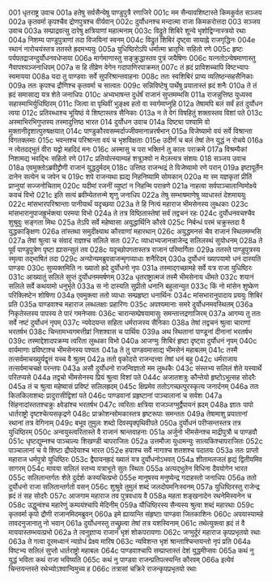 001	धृतराष्ट्र उवाच
001a	हतेषु सर्वसैन्येषु पाण्डुपुत्रै रणाजिरे
001c	मम सैन्यावशिष्टास्ते किमकुर्वत सञ्जय
002a	कृतवर्मा कृपश्चैव द्रोणपुत्रश्च वीर्यवान्
002c	दुर्योधनश्च मन्दात्मा राजा किमकरोत्तदा
003	सञ्जय उवाच
003a	सम्प्राद्रवत्सु दारेषु क्षत्रियाणां महात्मनाम्
003c	विद्रुते शिबिरे शून्ये भृशोद्विग्नास्त्रयो रथाः
004a	निशम्य पाण्डुपुत्राणां तदा विजयिनां स्वनम्
004c	विद्रुतं शिबिरं दृष्ट्वा सायाह्ने राजगृद्धिनः
004e	स्थानं नारोचयंस्तत्र ततस्ते ह्रदमभ्ययुः
005a	युधिष्ठिरोऽपि धर्मात्मा भ्रातृभिः सहितो रणे
005c	हृष्टः पर्यपतद्राजन्दुर्योधनवधेप्सया
006a	मार्गमाणास्तु सङ्क्रुद्धास्तव पुत्रं जयैषिणः
006c	यत्नतोऽन्वेषमाणास्तु नैवापश्यञ्जनाधिपम्
007a	स हि तीव्रेण वेगेन गदापाणिरपाक्रमत्
007c	तं ह्रदं प्राविशच्चापि विष्टभ्यापः स्वमायया
008a	यदा तु पाण्डवाः सर्वे सुपरिश्रान्तवाहनाः
008c	ततः स्वशिबिरं प्राप्य व्यतिष्ठन्सहसैनिकाः
009a	ततः कृपश्च द्रौणिश्च कृतवर्मा च सात्वतः
009c	सन्निविष्टेषु पार्थेषु प्रयातास्तं ह्रदं शनैः
010a	ते तं ह्रदं समासाद्य यत्र शेते जनाधिपः
010c	अभ्यभाषन्त दुर्धर्षं राजानं सुप्तमम्भसि
011a	राजन्नुत्तिष्ठ युध्यस्व सहास्माभिर्युधिष्ठिरम्
011c	जित्वा वा पृथिवीं भुङ्क्ष्व हतो वा स्वर्गमाप्नुहि
012a	तेषामपि बलं सर्वं हतं दुर्योधन त्वया
012c	प्रतिरब्धाश्च भूयिष्ठं ये शिष्टास्तत्र सैनिकाः
013a	न ते वेगं विषहितुं शक्तास्तव विशां पते
013c	अस्माभिरभिगुप्तस्य तस्मादुत्तिष्ठ भारत
014	दुर्योधन उवाच
014a	दिष्ट्या पश्यामि वो मुक्तानीदृशात्पुरुषक्षयात्
014c	पाण्डुकौरवसम्मर्दाज्जीवमानान्नरर्षभान्
015a	विजेष्यामो वयं सर्वे विश्रान्ता विगतक्लमाः
015c	भवन्तश्च परिश्रान्ता वयं च भृशविक्षताः
015e	उदीर्णं च बलं तेषां तेन युद्धं न रोचये
016a	न त्वेतदद्भुतं वीरा यद्वो महदिदं मनः
016c	अस्मासु च परा भक्तिर्न तु कालः पराक्रमे
017a	विश्रम्यैकां निशामद्य भवद्भिः सहितो रणे
017c	प्रतियोत्स्याम्यहं शत्रूञ्श्वो न मेऽस्त्यत्र संशयः
018	सञ्जय उवाच
018a	एवमुक्तोऽब्रवीद्द्रौणी राजानं युद्धदुर्मदम्
018c	उत्तिष्ठ राजन्भद्रं ते विजेष्यामो रणे परान्
019a	इष्टापूर्तेन दानेन सत्येन च जपेन च
019c	शपे राजन्यथा ह्यद्य निहनिष्यामि सोमकान्
020a	मा स्म यज्ञकृतां प्रीतिं प्राप्नुयां सज्जनोचिताम्
020c	यदीमां रजनीं व्युष्टां न निहन्मि परान्रणे
021a	नाहत्वा सर्वपाञ्चालान्विमोक्ष्ये कवचं विभो
021c	इति सत्यं ब्रवीम्येतत्तन्मे शृणु जनाधिप
022a	तेषु सम्भाषमाणेषु व्याधास्तं देशमाययुः
022c	मांसभारपरिश्रान्ताः पानीयार्थं यदृच्छया
023a	ते हि नित्यं महाराज भीमसेनस्य लुब्धकाः
023c	मांसभारानुपाजह्रुर्भक्त्या परमया विभो
024a	ते तत्र विष्ठितास्तेषां सर्वं तद्वचनं रहः
024c	दुर्योधनवचश्चैव शुश्रुवुः सङ्गता मिथः
025a	तेऽपि सर्वे महेष्वासा अयुद्धार्थिनि कौरवे
025c	निर्बन्धं परमं चक्रुस्तदा वै युद्धकाङ्क्षिणः
026a	तांस्तथा समुदीक्ष्याथ कौरवाणां महारथान्
026c	अयुद्धमनसं चैव राजानं स्थितमम्भसि
027a	तेषां श्रुत्वा च संवादं राज्ञश्च सलिले सतः
027c	व्याधाभ्यजानन्राजेन्द्र सलिलस्थं सुयोधनम्
028a	ते पूर्वं पाण्डुपुत्रेण पृष्टा ह्यासन्सुतं तव
028c	यदृच्छोपगतास्तत्र राजानं परिमार्गिताः
029a	ततस्ते पाण्डुपुत्रस्य स्मृत्वा तद्भाषितं तदा
029c	अन्योन्यमब्रुवन्राजन्मृगव्याधाः शनैरिदम्
030a	दुर्योधनं ख्यापयामो धनं दास्यति पाण्डवः
030c	सुव्यक्तमिति नः ख्यातो ह्रदे दुर्योधनो नृपः
031a	तस्माद्गच्छामहे सर्वे यत्र राजा युधिष्ठिरः
031c	आख्यातुं सलिले सुप्तं दुर्योधनममर्षणम्
032a	धृतराष्ट्रात्मजं तस्मै भीमसेनाय धीमते
032c	शयानं सलिले सर्वे कथयामो धनुर्भृते
033a	स नो दास्यति सुप्रीतो धनानि बहुलान्युत
033c	किं नो मांसेन शुष्केण परिक्लिष्टेन शोषिणा
034a	एवमुक्त्वा ततो व्याधाः सम्प्रहृष्टा धनार्थिनः
034c	मांसभारानुपादाय प्रययुः शिबिरं प्रति
035a	पाण्डवाश्च महाराज लब्धलक्षाः प्रहारिणः
035c	अपश्यमानाः समरे दुर्योधनमवस्थितम्
036a	निकृतेस्तस्य पापस्य ते पारं गमनेप्सवः
036c	चारान्सम्प्रेषयामासुः समन्तात्तद्रणाजिरम्
037a	आगम्य तु ततः सर्वे नष्टं दुर्योधनं नृपम्
037c	न्यवेदयन्त सहिता धर्मराजस्य सैनिकाः
038a	तेषां तद्वचनं श्रुत्वा चाराणां भरतर्षभ
038c	चिन्तामभ्यगमत्तीव्रां निशश्वास च पार्थिवः
039a	अथ स्थितानां पाण्डूनां दीनानां भरतर्षभ
039c	तस्माद्देशादपक्रम्य त्वरिता लुब्धका विभो
040a	आजग्मुः शिबिरं हृष्टा दृष्ट्वा दुर्योधनं नृपम्
040c	वार्यमाणाः प्रविष्टाश्च भीमसेनस्य पश्यतः
041a	ते तु पाण्डवमासाद्य भीमसेनं महाबलम्
041c	तस्मै तत्सर्वमाचख्युर्यद्वृत्तं यच्च वै श्रुतम्
042a	ततो वृकोदरो राजन्दत्त्वा तेषां धनं बहु
042c	धर्मराजाय तत्सर्वमाचचक्षे परन्तपः
043a	असौ दुर्योधनो राजन्विज्ञातो मम लुब्धकैः
043c	संस्तभ्य सलिलं शेते यस्यार्थे परितप्यसे
044a	तद्वचो भीमसेनस्य प्रियं श्रुत्वा विशां पते
044c	अजातशत्रुः कौन्तेयो हृष्टोऽभूत्सह सोदरैः
045a	तं च श्रुत्वा महेष्वासं प्रविष्टं सलिलह्रदम्
045c	क्षिप्रमेव ततोऽगच्छत्पुरस्कृत्य जनार्दनम्
046a	ततः किलकिलाशब्दः प्रादुरासीद्विशां पते
046c	पाण्डवानां प्रहृष्टानां पाञ्चालानां च सर्वशः
047a	सिंहनादांस्ततश्चक्रुः क्ष्वेडांश्च भरतर्षभ
047c	त्वरिताः क्षत्रिया राजञ्जग्मुर्द्वैपायनं ह्रदम्
048a	ज्ञातः पापो धार्तराष्ट्रो दृष्टश्चेत्यसकृद्रणे
048c	प्राक्रोशन्सोमकास्तत्र हृष्टरूपाः समन्ततः
049a	तेषामाशु प्रयातानां रथानां तत्र वेगिनाम्
049c	बभूव तुमुलः शब्दो दिवस्पृक्पृथिवीपते
050a	दुर्योधनं परीप्सन्तस्तत्र तत्र युधिष्ठिरम्
050c	अन्वयुस्त्वरितास्ते वै राजानं श्रान्तवाहनाः
051a	अर्जुनो भीमसेनश्च माद्रीपुत्रौ च पाण्डवौ
051c	धृष्टद्युम्नश्च पाञ्चाल्यः शिखण्डी चापराजितः
052a	उत्तमौजा युधामन्युः सात्यकिश्चापराजितः
052c	पाञ्चालानां च ये शिष्टा द्रौपदेयाश्च भारत
052e	हयाश्च सर्वे नागाश्च शतशश्च पदातयः
053a	ततः प्राप्तो महाराज धर्मपुत्रो युधिष्ठिरः
053c	द्वैपायनह्रदं ख्यातं यत्र दुर्योधनोऽभवत्
054a	शीतामलजलं हृद्यं द्वितीयमिव सागरम्
054c	मायया सलिलं स्तभ्य यत्राभूत्ते सुतः स्थितः
055a	अत्यद्भुतेन विधिना दैवयोगेन भारत
055c	सलिलान्तर्गतः शेते दुर्दर्शः कस्यचित्प्रभो
055e	मानुषस्य मनुष्येन्द्र गदाहस्तो जनाधिपः
056a	ततो दुर्योधनो राजा सलितान्तर्गतो वसन्
056c	शुश्रुवे तुमुलं शब्दं जलदोपमनिःस्वनम्
057a	युधिष्ठिरस्तु राजेन्द्र ह्रदं तं सह सोदरैः
057c	आजगाम महाराज तव पुत्रवधाय वै
058a	महता शङ्खनादेन रथनेमिस्वनेन च
058c	उद्धुन्वंश्च महारेणुं कम्पयंश्चापि मेदिनीम्
059a	यौधिष्ठिरस्य सैन्यस्य श्रुत्वा शब्दं महारथाः
059c	कृतवर्मा कृपो द्रौणी राजानमिदमब्रुवन्
060a	इमे ह्यायान्ति संहृष्टाः पाण्डवा जितकाशिनः
060c	अपयास्यामहे तावदनुजानातु नो भवान्
061a	दुर्योधनस्तु तच्छ्रुत्वा तेषां तत्र यशस्विनाम्
061c	तथेत्युक्त्वा ह्रदं तं वै माययास्तम्भयत्प्रभो
062a	ते त्वनुज्ञाप्य राजानं भृशं शोकपरायणाः
062c	जग्मुर्दूरं महाराज कृपप्रभृतयो रथाः
063a	ते गत्वा दूरमध्वानं न्यग्रोधं प्रेक्ष्य मारिष
063c	न्यविशन्त भृशं श्रान्ताश्चिन्तयन्तो नृपं प्रति
064a	विष्टभ्य सलिलं सुप्तो धार्तराष्ट्रो महाबलः
064c	पाण्डवाश्चापि सम्प्राप्तास्तं देशं युद्धमीप्सवः
065a	कथं नु युद्धं भविता कथं राजा भविष्यति
065c	कथं नु पाण्डवा राजन्प्रतिपत्स्यन्ति कौरवम्
066a	इत्येवं चिन्तयन्तस्ते रथेभ्योऽश्वान्विमुच्य ह
066c	तत्रासां चक्रिरे राजन्कृपप्रभृतयो रथाः
